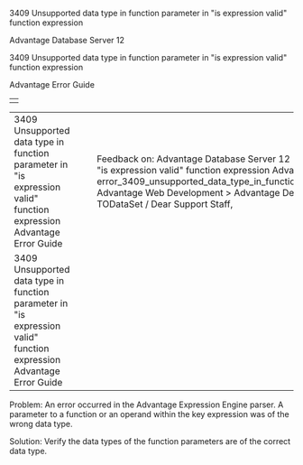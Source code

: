 3409 Unsupported data type in function parameter in "is expression valid" function expression




Advantage Database Server 12  

3409 Unsupported data type in function parameter in "is expression valid" function expression

Advantage Error Guide

|  |
| --- |
|  |

|  |  |  |  |  |
| --- | --- | --- | --- | --- |
| 3409 Unsupported data type in function parameter in "is expression valid" function expression  Advantage Error Guide |  |  | Feedback on: Advantage Database Server 12 - 3409 Unsupported data type in function parameter in "is expression valid" function expression Advantage Error Guide error\_3409\_unsupported\_data\_type\_in\_function\_parameter\_in\_is\_expression\_valid\_function\_expression Advantage Web Development > Advantage Delphi OData Client > Delphi OData Components > TODataSet / Dear Support Staff, |  |
| 3409 Unsupported data type in function parameter in "is expression valid" function expression  Advantage Error Guide |  |  |  |  |

Problem: An error occurred in the Advantage Expression Engine parser. A parameter to a function or an operand within the key expression was of the wrong data type.

Solution: Verify the data types of the function parameters are of the correct data type.